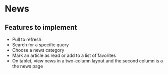 # News

## Features to implement
- Pull to refresh
- Search for a specific query
- Choose a news category
- Mark an article as read or add to a list of favorites
- On tablet, view news in a two-column layout and the second column is a the news page
